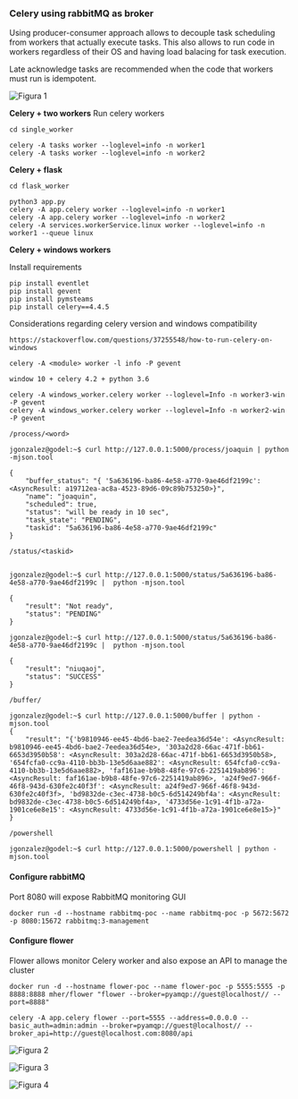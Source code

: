 ### Celery using rabbitMQ as broker

Using producer-consumer approach allows to decouple task scheduling from workers that actually execute tasks. This also allows to run code in workers regardless of their OS and having load balacing for task execution.

Late acknowledge tasks are recommended when the code that workers must run is idempotent.

![Figura 1](https://github.com/joagonzalez/celery_poc/blob/master/doc/tasks_flow.png)

**Celery + two workers**
Run celery workers
```
cd single_worker

celery -A tasks worker --loglevel=info -n worker1
celery -A tasks worker --loglevel=info -n worker2
```

**Celery + flask**
```
cd flask_worker

python3 app.py
celery -A app.celery worker --loglevel=info -n worker1
celery -A app.celery worker --loglevel=info -n worker2
celery -A services.workerService.linux worker --loglevel=info -n worker1 --queue linux
```

**Celery + windows workers**

Install requirements

```
pip install eventlet
pip install gevent
pip install pymsteams
pip install celery==4.4.5
```

Considerations regarding celery version and windows compatibility

`https://stackoverflow.com/questions/37255548/how-to-run-celery-on-windows`

```
celery -A <module> worker -l info -P gevent

window 10 + celery 4.2 + python 3.6

celery -A windows_worker.celery worker --loglevel=Info -n worker3-win -P gevent
celery -A windows_worker.celery worker --loglevel=Info -n worker2-win -P gevent
```

`/process/<word>`
```
jgonzalez@godel:~$ curl http://127.0.0.1:5000/process/joaquin | python -mjson.tool

{
    "buffer_status": "{ '5a636196-ba86-4e58-a770-9ae46df2199c': <AsyncResult: a19712ea-ac8a-4523-89d6-09c89b753250>}",
    "name": "joaquin",
    "scheduled": true,
    "status": "will be ready in 10 sec",
    "task_state": "PENDING",
    "taskid": "5a636196-ba86-4e58-a770-9ae46df2199c"
}
```

`/status/<taskid>`
```

jgonzalez@godel:~$ curl http://127.0.0.1:5000/status/5a636196-ba86-4e58-a770-9ae46df2199c |  python -mjson.tool

{
    "result": "Not ready",
    "status": "PENDING"
}

jgonzalez@godel:~$ curl http://127.0.0.1:5000/status/5a636196-ba86-4e58-a770-9ae46df2199c |  python -mjson.tool

{
    "result": "niuqaoj",
    "status": "SUCCESS"
}

```

`/buffer/`
```
jgonzalez@godel:~$ curl http://127.0.0.1:5000/buffer | python -mjson.tool
{
    "result": "{'b9810946-ee45-4bd6-bae2-7eedea36d54e': <AsyncResult: b9810946-ee45-4bd6-bae2-7eedea36d54e>, '303a2d28-66ac-471f-bb61-6653d3950b58': <AsyncResult: 303a2d28-66ac-471f-bb61-6653d3950b58>, '654fcfa0-cc9a-4110-bb3b-13e5d6aae882': <AsyncResult: 654fcfa0-cc9a-4110-bb3b-13e5d6aae882>, 'faf161ae-b9b8-48fe-97c6-2251419ab896': <AsyncResult: faf161ae-b9b8-48fe-97c6-2251419ab896>, 'a24f9ed7-966f-46f8-943d-630fe2c40f3f': <AsyncResult: a24f9ed7-966f-46f8-943d-630fe2c40f3f>, 'bd9832de-c3ec-4738-b0c5-6d514249bf4a': <AsyncResult: bd9832de-c3ec-4738-b0c5-6d514249bf4a>, '4733d56e-1c91-4f1b-a72a-1901ce6e8e15': <AsyncResult: 4733d56e-1c91-4f1b-a72a-1901ce6e8e15>}"
}
```

`/powershell`
```
jgonzalez@godel:~$ curl http://127.0.0.1:5000/powershell | python -mjson.tool
```

#### Configure rabbitMQ
Port 8080 will expose RabbitMQ monitoring GUI
```
docker run -d --hostname rabbitmq-poc --name rabbitmq-poc -p 5672:5672 -p 8080:15672 rabbitmq:3-management
```

#### Configure flower
Flower allows monitor Celery worker and also expose an API to manage the cluster
```
docker run -d --hostname flower-poc --name flower-poc -p 5555:5555 -p 8888:8888 mher/flower "flower --broker=pyamqp://guest@localhost// --port=8888" 

celery -A app.celery flower --port=5555 --address=0.0.0.0 --basic_auth=admin:admin --broker=pyamqp://guest@localhost// --broker_api=http://guest@localhost.com:8080/api
```

![Figura 2](https://github.com/joagonzalez/celery_poc/blob/master/doc/workers.png)

![Figura 3](https://github.com/joagonzalez/celery_poc/blob/master/doc/tasks.png)

![Figura 4](https://github.com/joagonzalez/celery_poc/blob/master/doc/time.png)
